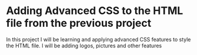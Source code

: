 # Adding Advanced CSS to the HTML file from the previous project

In this project I will be learning and applying advanced CSS features to style the HTML file.
I will be adding logos, pictures and other features

